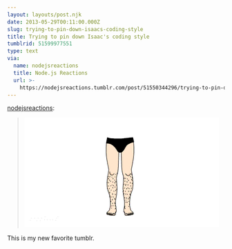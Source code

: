 ```yaml
---
layout: layouts/post.njk
date: 2013-05-29T00:11:00.000Z
slug: trying-to-pin-down-isaacs-coding-style
title: Trying to pin down Isaac's coding style
tumblrid: 51599977551
type: text
via:
  name: nodejsreactions
  title: Node.js Reactions
  url: >-
    https://nodejsreactions.tumblr.com/post/51550344296/trying-to-pin-down-isaacs-coding-style
---
```

<p><a href="http://nodejsreactions.tumblr.com/post/51550344296/trying-to-pin-down-isaacs-coding-style" class="tumblr_blog">nodejsreactions</a>:</p>

<blockquote><p><img src="./tumblr_inline_mni72fy6W81qz4rgp.gif" alt="image"/></p></blockquote>

<p>This is my new favorite tumblr.</p>
